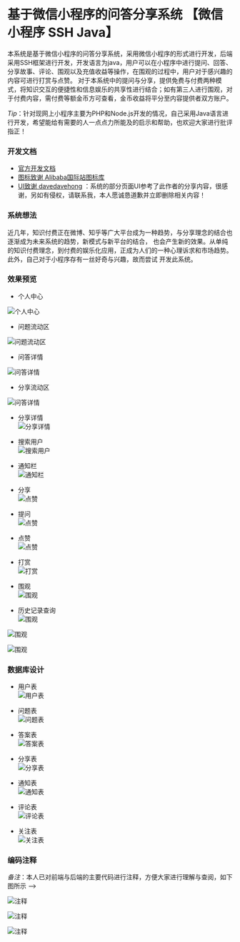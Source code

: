 # 基于微信小程序的问答分享系统 【微信小程序 SSH  Java】  

   本系统是基于微信小程序的问答分享系统，采用微信小程序的形式进行开发，后端采用SSH框架进行开发，开发语言为java，用户可以在小程序中进行提问、回答、分享故事、评论、围观以及充值收益等操作，在围观的过程中，用户对于感兴趣的内容可进行打赏与点赞。
   对于本系统中的提问与分享，提供免费与付费两种模式，将知识交互的便捷性和信息娱乐的共享性进行结合；如有第三人进行围观，对于付费内容，需付费等额金币方可查看，金币收益将平分至内容提供者双方账户。

   *Tip*：针对现网上小程序主要为PHP和Node.js开发的情况，自己采用Java语言进行开发，希望能给有需要的人一点点力所能及的启示和帮助，也欢迎大家进行批评指正！

### 开发文档

- [官方开发文档](https://mp.weixin.qq.com/debug/wxadoc/dev/)
- [图标致谢 Alibaba国际站图标库](http://iconfont.cn/collections/detail?spm=a313x.7781069.1998910419.de12df413&cid=31)
- [UI致谢 davedavehong](https://github.com/davedavehong/fenda-mock) ：系统的部分页面UI参考了此作者的分享内容，很感谢，另如有侵权，请联系我，本人愿诚恳道歉并立即删除相关内容！

### 系统想法

   近几年，知识付费正在微博、知乎等广大平台成为一种趋势，与分享理念的结合也逐渐成为未来系统的趋势，新模式与新平台的结合，
也会产生新的效果。从单纯的知识付费理念，到付费的娱乐化应用，正成为人们的一种心理诉求和市场趋势。此外，自己对于小程序存有一丝好奇与兴趣，故而尝试
开发此系统。

### 效果预览

- 个人中心  

![个人中心](https://github.com/Zhangxuan-Xing/Question-and-answer-Sharing-System/blob/master/Rendering/Mine.png)

- 问题流动区  

![问题流动区](https://github.com/Zhangxuan-Xing/Question-and-answer-Sharing-System/blob/master/Rendering/quesInfo.png)

- 问答详情  

![问答详情](https://github.com/Zhangxuan-Xing/Question-and-answer-Sharing-System/blob/master/Rendering/quesAndAns.png)

- 分享流动区  

![问答详情](https://github.com/Zhangxuan-Xing/Question-and-answer-Sharing-System/blob/master/Rendering/Look.png)

- 分享详情  
![分享详情](https://github.com/Zhangxuan-Xing/Question-and-answer-Sharing-System/blob/master/Rendering/story.png)

- 搜索用户  
![搜索用户](https://github.com/Zhangxuan-Xing/Question-and-answer-Sharing-System/blob/master/Rendering/person.png)

- 通知栏  
![通知栏](https://github.com/Zhangxuan-Xing/Question-and-answer-Sharing-System/blob/master/Rendering/message.png)

- 分享  
![点赞](https://github.com/Zhangxuan-Xing/Question-and-answer-Sharing-System/blob/master/Rendering/Share.png)

- 提问  
![点赞](https://github.com/Zhangxuan-Xing/Question-and-answer-Sharing-System/blob/master/Rendering/ques.png)

- 点赞  
![点赞](https://github.com/Zhangxuan-Xing/Question-and-answer-Sharing-System/blob/master/Rendering/reward.png)

- 打赏  
![打赏](https://github.com/Zhangxuan-Xing/Question-and-answer-Sharing-System/blob/master/Rendering/give.png)

- 围观  
![围观](https://github.com/Zhangxuan-Xing/Question-and-answer-Sharing-System/blob/master/Rendering/pay.png)

- 历史记录查询  
![围观](https://github.com/Zhangxuan-Xing/Question-and-answer-Sharing-System/blob/master/Rendering/ansHistory.png)

![围观](https://github.com/Zhangxuan-Xing/Question-and-answer-Sharing-System/blob/master/Rendering/shareHistory.png)

![围观](https://github.com/Zhangxuan-Xing/Question-and-answer-Sharing-System/blob/master/Rendering/quesHis.png)





### 数据库设计

- 用户表  
![用户表](https://github.com/Zhangxuan-Xing/Question-and-answer-Sharing-System/blob/master/Rendering/sqlUser.png)

- 问题表  
![问题表](https://github.com/Zhangxuan-Xing/Question-and-answer-Sharing-System/blob/master/Rendering/sqlQues.png)

- 答案表  
![答案表](https://github.com/Zhangxuan-Xing/Question-and-answer-Sharing-System/blob/master/Rendering/sqlAns.png)

- 分享表  
![分享表](https://github.com/Zhangxuan-Xing/Question-and-answer-Sharing-System/blob/master/Rendering/sqlShare.png)

- 通知表  
![通知表](https://github.com/Zhangxuan-Xing/Question-and-answer-Sharing-System/blob/master/Rendering/sqlMess.png)

- 评论表  
![评论表](https://github.com/Zhangxuan-Xing/Question-and-answer-Sharing-System/blob/master/Rendering/sqlCom.png)

- 关注表  
![关注表](https://github.com/Zhangxuan-Xing/Question-and-answer-Sharing-System/blob/master/Rendering/sqlFollow.png)

### 编码注释
   *备注*：本人已对前端与后端的主要代码进行注释，方便大家进行理解与查阅，如下图所示 -->

![注释](https://github.com/Zhangxuan-Xing/Question-and-answer-Sharing-System/blob/master/Rendering/annotation1.png)   

![注释](https://github.com/Zhangxuan-Xing/Question-and-answer-Sharing-System/blob/master/Rendering/annotation2.png)   

![注释](https://github.com/Zhangxuan-Xing/Question-and-answer-Sharing-System/blob/master/Rendering/annotation3.png)
